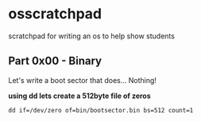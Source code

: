 # osscratchpad
scratchpad for writing an os to help show students

## Part 0x00 - Binary
Let's write a boot sector that does... Nothing!

**using dd lets create a 512byte file of zeros**
```
dd if=/dev/zero of=bin/bootsector.bin bs=512 count=1
```

